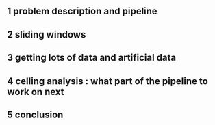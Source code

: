 ## 1 problem description and pipeline
## 2 sliding windows 
## 3 getting lots of data and artificial data
## 4 celling analysis : what part of the pipeline to work on next
## 5 conclusion
